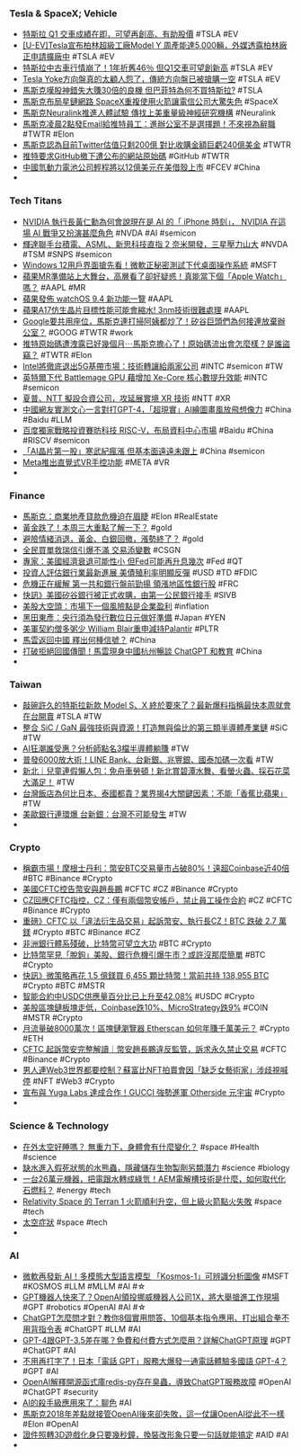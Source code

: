 ### Tesla & SpaceX; Vehicle
- [特斯拉 Q1 交車成績在即，可望再創高、有助股價](https://technews.tw/2023/03/28/teslas-delivery-data-is-coming-soon/) #TSLA #EV
- [[U-EV]Tesla宣布柏林超級工廠Model Y 周產能達5,000輛，外媒透露柏林廠正申請擴廠中](https://news.u-car.com.tw/news/article/74398) #TSLA #EV
- [特斯拉中古車行情崩了！1年折舊46％ 但Q1交車可望創新高](https://udn.com/news/story/6811/7061800) #TSLA #EV
- [Tesla Yoke方向盤真的太顧人怨了，傳統方向盤已被搶購一空](https://autos.yahoo.com.tw/tesla-yoke方向盤真的太顧人怨了-傳統方向盤已被搶購-空-022801306.html) #TSLA #EV
- [馬斯克嘆股神錯失大賺30倍的良機 但巴菲特為何不買特斯拉?](https://money.udn.com/money/story/5599/7062611) #TSLA
- [馬斯克布局星鏈網路 SpaceX重複使用火箭讓電信公司大驚失色](https://udn.com/news/story/121591/7062070) #SpaceX
- [馬斯克Neuralink推進人體試驗 傳找上美重量級神經研究機構](https://news.cnyes.com/news/id/5128514) #Neuralink
- [馬斯克凌晨2點發Email給推特員工：進辦公室不是選擇題！不來視為辭職](https://www.bnext.com.tw/article/74599/musk-ag-remotework-anfrem) #TWTR #Elon
- [馬斯克認為目前Twitter估值只剩200億 對比收購金額巨虧240億美金](https://www.cool3c.com/article/191197) #TWTR
- [推特要求GitHub撤下遭公布的網站原始碼](https://www.ithome.com.tw/news/156159) #GitHub #TWTR
- [中國氫動力電池公司輕程將以12億美元在美借殼上市](https://news.cnyes.com/news/id/5128390) #FCEV #China
-
### Tech Titans
- [NVIDIA 執行長黃仁勳為何會說現在是 AI 的「 iPhone 時刻」， NVIDIA 在這場 AI 戰爭又扮演甚麼角色](https://www.cool3c.com/article/191272) #NVDA #AI #semicon
- [輝達聯手台積電、ASML、新思科技直指 2 奈米開發，三星壓力山大](https://technews.tw/2023/03/27/samsung-against-nvidia-alliance/) #NVDA #TSM #SNPS #semicon
- [Windows 12用戶界面搶先看！微軟正秘密測試下代桌面操作系統](https://news.xfastest.com/windows/125923/windows-48/) #MSFT
- [蘋果MR準備站上大舞台，高層看了卻好疑惑！真能當下個「Apple Watch」嗎？](https://www.bnext.com.tw/article/74608/apple-ar-vr-mr-headset) #AAPL #MR
- [蘋果發佈 watchOS 9.4 新功能一覽](https://www.newmobilelife.com/2023/03/28/watchos-9-4-%E6%96%B0%E5%8A%9F%E8%83%BD/) #AAPL
- [蘋果A17仿生晶片目標性能可能會縮水! 3nm技術很難處理](https://www.techbang.com/posts/104869-apple-a17-bionic-chip-target-performance-may-shrink-the-3nm) #AAPL
- [Google要共用座位，馬斯克連打掃阿姨都炒了！矽谷巨頭們為何接連放棄辦公室？](https://www.bnext.com.tw/article/74592/silicon-valley-office-problem-dec) #GOOG #TWTR #work
- [推特原始碼遭洩露已好幾個月⋯馬斯克擔心了！原始碼流出會怎麼樣？是誰盜竊？](https://www.bnext.com.tw/article/74598/twitter-source-code-revealed) #TWTR #Elon
- [Intel將徹底退出5G基帶市場：技術轉讓給兩家公司](https://news.xfastest.com/intel/125892/intel-33/) #INTC #semicon #TW
- [英特爾下代 Battlemage GPU 藉增加 Xe-Core 核心數提升效能](https://technews.tw/2023/03/28/battlemage-gpu-is-expected-to-increase-the-number-of-xe-core-cores/) #INTC #semicon
- [夏普、NTT 擬設合資公司，攻延展實境 XR 技術](https://technews.tw/2023/03/27/sharp-ntt-qonooq-devices/) #NTT #XR
- [中國網友實測文心一言對打GPT-4，「超現實」AI繪圖畫風放飛想像力](https://www.techbang.com/posts/104754-against-gpt-4-wen-xins-words-were-the-first-to-measure-and) #China #Baidu #LLM
- [百度獨家戰略投資賽昉科技 RISC-V，布局資料中心市場](https://technews.tw/2023/03/27/baidu-starfive-risc-v-datacenter/) #Baidu #China #RISCV #semicon
- [「AI晶片第一股」寒武紀瘋漲 但基本面遠遠未跟上](https://m.cnyes.com/news/id/5128210) #China #semicon
- [Meta推出直覺式VR手控功能](https://www.ithome.com.tw/news/156157) #META #VR
-
### Finance
- [馬斯克：商業地產貸款危機迫在眉睫](https://m.cnyes.com/news/id/5128912) #Elon #RealEstate
- [黃金跌了！本周三大重點了解一下？](https://www.dailyfxasia.com/cn/cmarkets/20230327-23507.html) #gold
- [避險情緒消退，黃金、白銀回撤，漲勢終了？](https://www.dailyfxasia.com/cn/cmarkets/20230327-23510.html) #gold
- [全民買單救瑞信引爆不滿 交易添變數](https://ctee.com.tw/news/global/833085.html) #CSGN
- [專家：美國經濟衰退可能性小 但Fed可能再升息幾次](https://news.cnyes.com/news/id/5129073) #Fed #QT
- [投資人評估銀行業最新進展 美債殖利率明顯反彈](https://m.cnyes.com/news/id/5128145) #USD #TD #FDIC
- [危機正在緩解 第一共和銀行盤前勁揚 領漲地區性銀行股](https://m.cnyes.com/news/id/5128373) #FRC
- [快訊》美國矽谷銀行被正式收購，由第一公民銀行接手](https://www.blocktempo.com/silicon-valley-bank-officially-sold-to-first-citizens-bank/) #SIVB
- [美股大空頭：市場下一個風險點是企業盈利](https://m.cnyes.com/news/id/5128392) #inflation
- [黑田東彥：央行須為發行數位日元做好準備](https://news.cnyes.com/news/id/5129201) #Japan #YEN
- [美軍契約僧多粥少 William Blair重申減持Palantir](https://news.cnyes.com/news/id/5128507) #PLTR
- [馬雲返回中國 釋出何種信號？](https://m.cnyes.com/news/id/5128538) #China
- [打破拒絕回國傳聞！馬雲現身中國杭州暢談 ChatGPT 和教育](https://technews.tw/2023/03/28/alibaba-founder-jack-ma-back-in-china/) #China
-
### Taiwan
- [敲碗許久的特斯拉新款 Model S、X 終於要來了？最新爆料指稱最快本周就會在台開賣](https://www.ddcar.com.tw/article/34751) #TSLA #TW
- [整合 SiC / GaN 最強技術與資源！打造無與倫比的第三類半導體產業鏈](https://technews.tw/2023/03/28/building-the-compound-semiconductor-supply-chain-with-top-sic-gan-technology-and-resources/) #SiC #TW
- [AI狂潮誰受惠？分析師點名3檔半導體躺賺](https://ctee.com.tw/news/stocks/833959.html) #TW
- [普發6000放大術！LINE Bank、台新銀、兆豐銀、國泰加碼一次看](https://www.gvm.com.tw/article/101015) #TW
- [新北｜兒童連假懶人包：免舟車勞頓！新北賞碧潭水舞、看螢火蟲、採石花菜大滿足！](https://travel.yam.com/article/130353) #TW
- [台灣飯店為何比日本、泰國都貴？業界揭4大關鍵因素：不能「香蕉比蘋果」](https://www.bnext.com.tw/article/74585/tw-hotel-pricy-cause) #TW
- [美歐銀行連環爆 台新銀：台灣不可能發生](https://ctee.com.tw/news/finance/833376.html) #TW
-
### Crypto
- [稱霸市場！摩根士丹利：幣安BTC交易量市占破80%！遠超Coinbase近40倍](https://www.blocktempo.com/binance-btc-trading-volume-accounted-for-more-than-80-percent-of-the-market/) #BTC #Binance #Crypto
- [美國CFTC控告幣安與趙長鵬](https://www.ithome.com.tw/news/156167) #CFTC #CZ #Binance #Crypto
- [CZ回應CFTC指控，CZ：僅有兩個幣安帳戶，禁止員工操作合約](https://abmedia.io/cz-respond-cftc-complaint) #CZ #CFTC #Binance #Crypto
- [重磅》CFTC 以「違法衍生品交易」起訴幣安、執行長CZ！BTC 跌破 2.7 萬鎂](https://www.blocktempo.com/cftc-charges-binance-exchange-and-ceo-cz/) #Crypto #BTC #Binance #CZ
- [非洲銀行體系殘破，比特幣可望立大功](https://finance.technews.tw/2023/03/27/bitcoin-poised-to-upend-africa-bad-banking-system/) #BTC #Crypto
- [比特幣罕見「脫鉤」美股、銀行危機引爆牛市？或許沒那麼簡單](https://blockcast.it/2023/03/27/will-banking-crisis-send-bitcoin-to-record-high/) #BTC #Crypto
- [快訊》微策略再花 1.5 億鎂買 6,455 顆比特幣！當前共持 138,955 BTC](https://www.blocktempo.com/microstrategy-bought-6455-btc-with-150m-dollars/) #Crypto #BTC #MSTR
- [智能合約中USDC供應量百分比已上升至42.08%](https://m.cnyes.com/news/id/5129209) #USDC #Crypto
- [美股區塊鏈板塊走低，Coinbase跌10%、MicroStrategy跌9%](https://news.cnyes.com/news/id/5128471) #COIN #MSTR #Crypto
- [月流量破8000萬次！區塊鏈瀏覽器 Etherscan 如何年賺千萬美元？](https://www.blocktempo.com/how-does-blockchain-browser-etherscan-make-tens-of-millions-of-dollars-a-year/) #Crypto #ETH
- [CFTC 起訴幣安完整解讀｜幣安趙長鵬違反監管，訴求永久禁止交易](https://abmedia.io/cftc-sues-binance-and-cz) #CFTC #Binance #Crypto
- [男人連Web3世界都要控制？蘇富比NFT拍賣會因「缺乏女藝術家」涉歧視喊停](https://www.blocktempo.com/sothebys-is-pausing-natively-digital-glitch-ism/) #NFT #Web3 #Crypto
- [宣布與 Yuga Labs 達成合作！GUCCI 強勢進軍 Otherside 元宇宙](https://blockcast.it/2023/03/27/guccis-participation-in-otherside-is-set-to-begin-this-week/) #Crypto
-
### Science & Technology
- [在外太空好睡嗎？ 無重力下，身體會有什麼變化？](https://pansci.asia/archives/363277) #space #Health #science
- [缺水進入假死狀態的水熊蟲，隱藏儲存生物製劑另類潛力](https://technews.tw/2023/03/24/hypsibius-dujardini-tardigrade-cahs-d-trehalose-water-bear/) #science #biology
- [一台26萬元機器，把電跟水轉成綠氫！AEM電解槽技術是什麼，如何取代化石燃料？](https://www.bnext.com.tw/article/74603/enapter-aem-electrolysers) #energy #tech
- [Relativity Space 的 Terran 1 火箭順利升空，但上級火箭點火失敗](https://chinese.engadget.com/watch-relativity-space-try-to-launch-a-3d-printed-rocket-into-orbit-at-1pm-eastern-034901447.html) #space #tech
- [太空症狀](https://pansci.asia/archives/tag/%E5%A4%AA%E7%A9%BA%E7%97%87%E7%8B%80) #space #tech
-
### AI
- [微軟再發新 AI！多模態大型語言模型 「Kosmos-1」可辨識分析圖像](https://www.inside.com.tw/article/30888-microsofts-launch-mllm-kosmos-1) #MSFT #KOSMOS #LLM #MLLM #AI #☆
- [GPT機器人快來了？OpenAI領投挪威機器人公司1X，將大舉搶進工作現場](https://www.bnext.com.tw/article/74612/1x-inv-opneai-) #GPT #robotics #OpenAI #AI #☆
- [ChatGPT怎麼問才對？教你8個實用問答、10個基本指令應用、打出組合拳不用背指令表](https://www.techbang.com/posts/104989-chatgpt-practical-application-examples) #ChatGPT #LLM #AI
- [GPT-4跟GPT-3.5差在哪？免費和付費方式怎麼用？詳解ChatGPT原理](https://www.bnext.com.tw/article/74591/chatgpt-diff-withe-gpt-3point5) #GPT #ChatGPT #AI
- [不用再打字了！日本「電話 GPT」服務大爆發一通電話體驗多國語 GPT-4？](https://www.inside.com.tw/article/31148-Japan-Voice-customer-service-ChatGPT) #GPT #AI
- [OpenAI解釋開源函式庫redis-py存在臭蟲，導致ChatGPT服務故障](https://www.ithome.com.tw/news/156137) #OpenAI #ChatGPT #security
- [AI的殺手級應用來了：聊色](https://www.cool3c.com/article/191260) #AI
- [馬斯克2018年差點就接管OpenAI後來卻失敗，這一仗讓OpenAI從此不一樣](https://www.techbang.com/posts/104945-musk-tried-to-take-over-openai-in-2018-but-failed) #Elon #OpenAI
- [證件照轉3D遊戲化身只要幾秒鐘，換裝改形象只要一句話就能搞定](https://www.techbang.com/posts/104779-photo-to-3d) #AID #AI
-